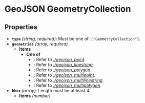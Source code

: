 # GeoJSON GeometryCollection

## Properties

- **`type`** *(string, required)*: Must be one of: `["GeometryCollection"]`.
- **`geometries`** *(array, required)*
  - **Items**
    - **One of**
      - : Refer to *[./geojson_point](../../api/geojson/geojson_point.md)*.
      - : Refer to *[./geojson_linestring](../../api/geojson/geojson_linestring.md)*.
      - : Refer to *[./geojson_polygon](../../api/geojson/geojson_polygon.md)*.
      - : Refer to *[./geojson_multipoint](../../api/geojson/geojson_multipoint.md)*.
      - : Refer to *[./geojson_multilinestring](../../api/geojson/geojson_multilinestring.md)*.
      - : Refer to *[./geojson_multipolygon](../../api/geojson/geojson_multipolygon.md)*.
- **`bbox`** *(array)*: Length must be at least 4.
  - **Items** *(number)*
